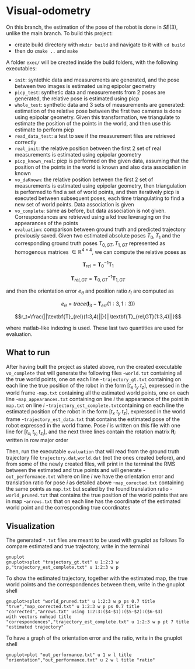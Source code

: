# Visual-odometry
On this branch, the estimation of the pose of the robot is done in $SE(3)$, unlike the main branch.
To build this project:
- create build directory with `mkdir build` and navigate to it with `cd build`
- then do `cmake ..` and `make`

A folder `exec/` will be created inside the build folders, with the following executables:
- `init`: syntethic data and measurements are generated, and the pose between two images is estimated using epipolar geometry
- `picp_test`: synthetic data and measurements from 2 poses are generated, the relative pose is estimated using picp
- `whole_test`: synthetic data and 3 sets of measurements are generated: estimation of the relative pose between the first two cameras is done using epipolar geometry. Given this transformation, we triangulate to estimate the position of the points in the world, and then use this estimate to perform picp
- `read_data_test`: a test to see if the measurement files are retrieved correctly
- `real_init`: the relative position between the first 2 set of real measurements is estimated using epipolar geometry
- `picp_known_real`: picp is performed on the given data, assuming that the position of the points in the world is known and also data association in known
- `vo_daKnown`: the relative position between the first 2 set of measurements is estimated using epipolar geometry, then triangulation is performed to find a set of world points, and then iteratively picp is executed between subsequent poses, each time triangulating to find a new set of world points. Data association is given
- `vo_complete`: same as before, but data association is not given. Correspondances are retrieved using a kd tree leveraging on the appearances of the points
- `evaluation`: comparison between ground truth and predicted trajectory previously saved. Given two estimated absolute poses $T_0,T_1$ and the corresponding ground truth poses $T_{0,GT},T_{1,GT}$ represented as homogenous matrices $\in \mathbb{R}^{4\times4}$, we can compute the relative poses as
```math
\textbf{T}_{rel}=\textbf{T}^{-1}_{0}\textbf{T}_1
```
```math
\textbf{T}_{rel,GT}=\textbf{T}^{-1}_{0,GT}\textbf{T}_{1,GT}
```
and then the orientation error $e_{\theta}$ and position ratio $r_t$ are computed as
```math
e_{\theta}=trace(\textbf{I}_{3}-\textbf{T}_{err}(1:3,1:3))
```
```math
r_t=\frac{||\textbf{T}_{rel}(1:3,4)||}{||\textbf{T}_{rel,GT}(1:3,4)||}
```
where matlab-like indexing is used. These last two quantities are used for evaluation.

## What to run
After having built the project as stated above, run the created executable ```vo_complete``` that will generate the following files
-```world.txt``` containing all the true world points, one on each line
-```trajectory_gt.txt``` containing on each line the true position of the robot in the form $[t_x \ t_y \ t_z]$, expressed in the world frame
-```map.txt``` containing all the estimated world points, one on each line
-```map_appearances.txt``` containing on line $i$ the appearance of the point in ```map.txt``` on line $i$
-```trajectory_est_complete.txt```containing on each line the estimated position of the robot in the form $[t_x \ t_y \ t_z]$, expressed in the world frame
-```trajectory_est_data.txt``` that contains the estimated pose of the robot expressed in the world frame. Pose $i$ is written on this file with one line for $[t_{x_i} \ t_{y_i} \ t_{z_i}]$, and the next three lines contain the rotation matrix $\textbf{R}_i$ written in row major order

Then, run the executable ```evaluation``` that will read from the ground truth trajectory file ```trajectory.dat```,```world.dat``` (not the ones created before), and from some of the newly created files, will print in the terminal the RMS between the estimated and true points and will generate
-```out_performance.txt``` where on line $i$ we have the orientation error and translation ratio for pose $i$ as detailed above
-```map_corected.txt``` containing the same points as ```map.txt``` but scaled by the found translation ratio
-```world_pruned.txt``` that contains the true position of the world points that are in map
-```arrows.txt``` that on each line has the coordinate of the estimated world point and the corresponding true coordinates
## Visualization
The generated ```*.txt``` files are meant to be used with gnuplot as follows
To compare estimated and true trajectory, write in the terminal
```
gnuplot
gnuplot>splot "trajectory_gt.txt" u 1:2:3 w p,"trajectory_est_complete.txt" u 1:2:3 w p
```
To show the estimated trajectory, together with the estimated map, the true world points and the correspondences between them, write in the gnuplot shell
```
gnuplot>splot "world_pruned.txt" u 1:2:3 w p ps 0.7 title "true","map_corrected.txt" u 1:2:3 w p ps 0.7 title "corrected","arrows.txt" using 1:2:3:($4-$1):($5-$2):($6-$3)
with vectors nohead title "correspondences","trajectory_est_complete.txt" u 1:2:3 w p pt 7 title "estimated trajectory"
```
To have a graph of the orientation error and the ratio, write in the gnuplot shell
```
gnuplot>plot "out_performance.txt" u 1 w l title "orientation","out_performance.txt" u 2 w l title "ratio"
```
